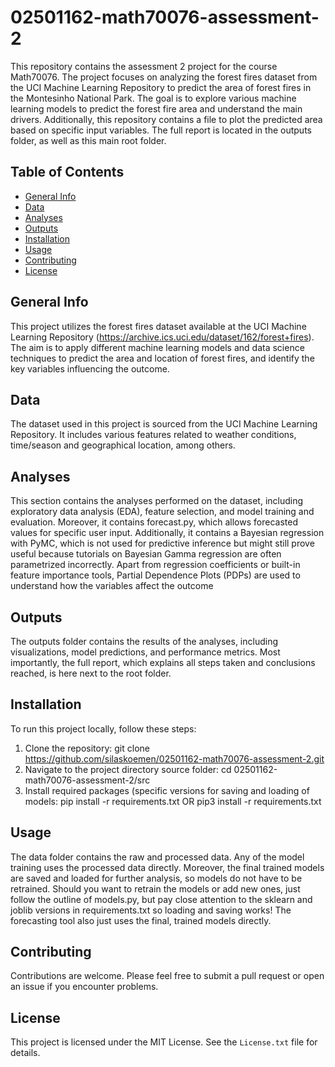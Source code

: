 # 02501162-math70076-assessment-2

This repository contains the assessment 2 project for the course Math70076. The project focuses on analyzing the forest fires dataset from the UCI Machine Learning Repository to predict the area of forest fires in the Montesinho National Park. The goal is to explore various machine learning models to predict the forest fire area and understand the main drivers. Additionally, this repository contains a file to plot the predicted area based on specific input variables. The full report is located in the outputs folder, as well as this main root folder.

## Table of Contents

- [General Info](#general-info)
- [Data](#data)
- [Analyses](#analyses)
- [Outputs](#outputs)
- [Installation](#installation)
- [Usage](#usage)
- [Contributing](#contributing)
- [License](#license)

## General Info

This project utilizes the forest fires dataset available at the UCI Machine Learning Repository (https://archive.ics.uci.edu/dataset/162/forest+fires). The aim is to apply different machine learning models and data science techniques to predict the area and location of forest fires, and identify the key variables influencing the outcome.

## Data

The dataset used in this project is sourced from the UCI Machine Learning Repository. It includes various features related to weather conditions, time/season and geographical location, among others.

## Analyses

This section contains the analyses performed on the dataset, including exploratory data analysis (EDA), feature selection, and model training and evaluation. Moreover, it contains forecast.py, which allows forecasted values for specific user input. Additionally, it contains a Bayesian regression with PyMC, which is not used for predictive inference but might still prove useful because tutorials on Bayesian Gamma regression are often parametrized incorrectly. Apart from regression coefficients or built-in feature importance tools, Partial Dependence Plots (PDPs) are used to understand how the variables affect the outcome

## Outputs

The outputs folder contains the results of the analyses, including visualizations, model predictions, and performance metrics. Most importantly, the full report, which explains all steps taken and conclusions reached, is here next to the root folder.

## Installation

To run this project locally, follow these steps:

1. Clone the repository: git clone https://github.com/silaskoemen/02501162-math70076-assessment-2.git
2. Navigate to the project directory source folder: cd 02501162-math70076-assessment-2/src
3. Install required packages (specific versions for saving and loading of models: pip install -r requirements.txt OR pip3 install -r requirements.txt

## Usage

The data folder contains the raw and processed data. Any of the model training uses the processed data directly. Moreover, the final trained models are saved and loaded for further analysis, so models do not have to be retrained. Should you want to retrain the models or add new ones, just follow the outline of models.py, but pay close attention to the sklearn and joblib versions in requirements.txt so loading and saving works! The forecasting tool also just uses the final, trained models directly.

## Contributing

Contributions are welcome. Please feel free to submit a pull request or open an issue if you encounter problems.

## License

This project is licensed under the MIT License. See the `License.txt` file for details.
      
